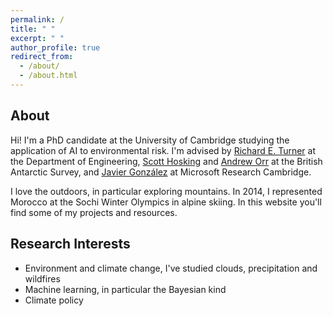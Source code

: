 ```yaml
---
permalink: /
title: " "
excerpt: " "
author_profile: true
redirect_from: 
  - /about/
  - /about.html
---
```


About
----

Hi! I'm a PhD candidate at the University of Cambridge studying the application of AI to environmental risk. I'm advised by [Richard E. Turner](https://cbl.eng.cam.ac.uk/people/ret26/) at the Department of Engineering, [Scott Hosking](https://scotthosking.com) and [Andrew Orr](https://www.bas.ac.uk/profile/anmcr/) at the British Antarctic Survey, and [Javier González](https://javiergonzalezh.github.io) at Microsoft Research Cambridge.

I love the outdoors, in particular exploring mountains. In 2014, I represented Morocco at the Sochi Winter Olympics in alpine skiing. In this website you'll find some of my projects and resources.

Research Interests
----

* Environment and climate change, I've studied clouds, precipitation and wildfires
* Machine learning, in particular the Bayesian kind
* Climate policy
